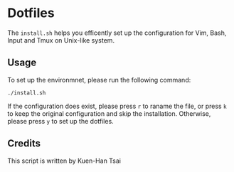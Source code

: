 Dotfiles
========

The `install.sh` helps you efficently set up the configuration for 
Vim, Bash, Input and Tmux on Unix-like system.

Usage
-----

To set up the environmnet, please run the following command:
``` 
./install.sh
``` 

If the configuration does exist, please press `r` to raname the file, 
or press `k` to keep the original configuration and skip the installation.
Otherwise, please press `y` to set up the dotfiles.


Credits
-------

This script is written by Kuen-Han Tsai
